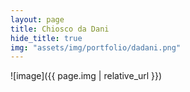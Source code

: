 ```yaml
---
layout: page
title: Chiosco da Dani
hide_title: true
img: "assets/img/portfolio/dadani.png"
---
```


![image]({{ page.img | relative_url }})
